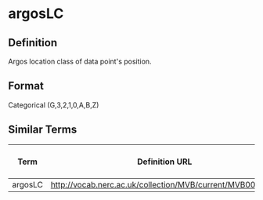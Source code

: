 # argosLC 

## Definition 
Argos location class of data point's position.

## Format
Categorical (G,3,2,1,0,A,B,Z)

## Similar Terms 
|Term|Definition URL|Source Vocabulary Publisher/Creator|
|----|----------|-----------------|
|argosLC |http://vocab.nerc.ac.uk/collection/MVB/current/MVB000034/|Movebank|

 
